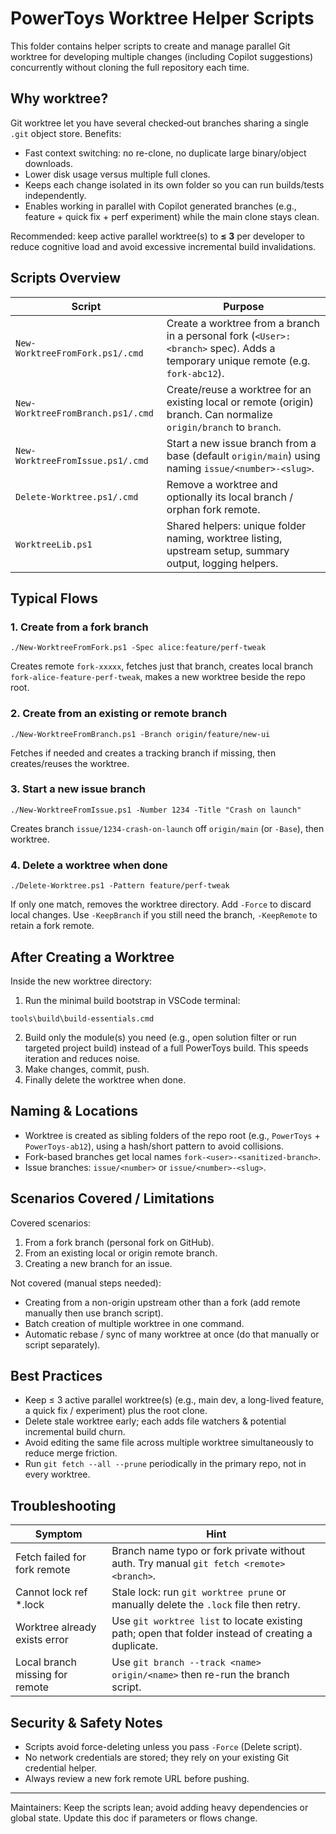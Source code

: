# PowerToys Worktree Helper Scripts

This folder contains helper scripts to create and manage parallel Git worktree for developing multiple changes (including Copilot suggestions) concurrently without cloning the full repository each time.

## Why worktree?
Git worktree let you have several checked‑out branches sharing a single `.git` object store. Benefits:
- Fast context switching: no re-clone, no duplicate large binary/object downloads.
- Lower disk usage versus multiple full clones.
- Keeps each change isolated in its own folder so you can run builds/tests independently.
- Enables working in parallel with Copilot generated branches (e.g., feature + quick fix + perf experiment) while the main clone stays clean.

Recommended: keep active parallel worktree(s) to **≤ 3** per developer to reduce cognitive load and avoid excessive incremental build invalidations.

## Scripts Overview
| Script | Purpose |
|--------|---------|
| `New-WorktreeFromFork.ps1/.cmd` | Create a worktree from a branch in a personal fork (`<User>:<branch>` spec). Adds a temporary unique remote (e.g. `fork-abc12`). |
| `New-WorktreeFromBranch.ps1/.cmd` | Create/reuse a worktree for an existing local or remote (origin) branch. Can normalize `origin/branch` to `branch`. |
| `New-WorktreeFromIssue.ps1/.cmd` | Start a new issue branch from a base (default `origin/main`) using naming `issue/<number>-<slug>`. |
| `Delete-Worktree.ps1/.cmd` | Remove a worktree and optionally its local branch / orphan fork remote. |
| `WorktreeLib.ps1` | Shared helpers: unique folder naming, worktree listing, upstream setup, summary output, logging helpers. |

## Typical Flows
### 1. Create from a fork branch
```
./New-WorktreeFromFork.ps1 -Spec alice:feature/perf-tweak
```
Creates remote `fork-xxxxx`, fetches just that branch, creates local branch `fork-alice-feature-perf-tweak`, makes a new worktree beside the repo root.

### 2. Create from an existing or remote branch
```
./New-WorktreeFromBranch.ps1 -Branch origin/feature/new-ui
```
Fetches if needed and creates a tracking branch if missing, then creates/reuses the worktree.

### 3. Start a new issue branch
```
./New-WorktreeFromIssue.ps1 -Number 1234 -Title "Crash on launch"
```
Creates branch `issue/1234-crash-on-launch` off `origin/main` (or `-Base`), then worktree.

### 4. Delete a worktree when done
```
./Delete-Worktree.ps1 -Pattern feature/perf-tweak
```
If only one match, removes the worktree directory. Add `-Force` to discard local changes. Use `-KeepBranch` if you still need the branch, `-KeepRemote` to retain a fork remote.

## After Creating a Worktree
Inside the new worktree directory:
1. Run the minimal build bootstrap in VSCode terminal:
```
tools\build\build-essentials.cmd
```
2. Build only the module(s) you need (e.g., open solution filter or run targeted project build) instead of a full PowerToys build. This speeds iteration and reduces noise.
3. Make changes, commit, push.
4. Finally delete the worktree when done.

## Naming & Locations
- Worktree is created as sibling folders of the repo root (e.g., `PowerToys` + `PowerToys-ab12`), using a hash/short pattern to avoid collisions.
- Fork-based branches get local names `fork-<user>-<sanitized-branch>`.
- Issue branches: `issue/<number>` or `issue/<number>-<slug>`.

## Scenarios Covered / Limitations
Covered scenarios:
1. From a fork branch (personal fork on GitHub).
2. From an existing local or origin remote branch.
3. Creating a new branch for an issue.

Not covered (manual steps needed):
- Creating from a non-origin upstream other than a fork (add remote manually then use branch script).
- Batch creation of multiple worktree in one command.
- Automatic rebase / sync of many worktree at once (do that manually or script separately).

## Best Practices
- Keep ≤ 3 active parallel worktree(s) (e.g., main dev, a long-lived feature, a quick fix / experiment) plus the root clone.
- Delete stale worktree early; each adds file watchers & potential incremental build churn.
- Avoid editing the same file across multiple worktree simultaneously to reduce merge friction.
- Run `git fetch --all --prune` periodically in the primary repo, not in every worktree.

## Troubleshooting
| Symptom | Hint |
|---------|------|
| Fetch failed for fork remote | Branch name typo or fork private without auth. Try manual `git fetch <remote> <branch>`.
| Cannot lock ref *.lock | Stale lock: run `git worktree prune` or manually delete the `.lock` file then retry.
| Worktree already exists error | Use `git worktree list` to locate existing path; open that folder instead of creating a duplicate.
| Local branch missing for remote | Use `git branch --track <name> origin/<name>` then re-run the branch script.

## Security & Safety Notes
- Scripts avoid force-deleting unless you pass `-Force` (Delete script).
- No network credentials are stored; they rely on your existing Git credential helper.
- Always review a new fork remote URL before pushing.

---
Maintainers: Keep the scripts lean; avoid adding heavy dependencies or global state. Update this doc if parameters or flows change.
